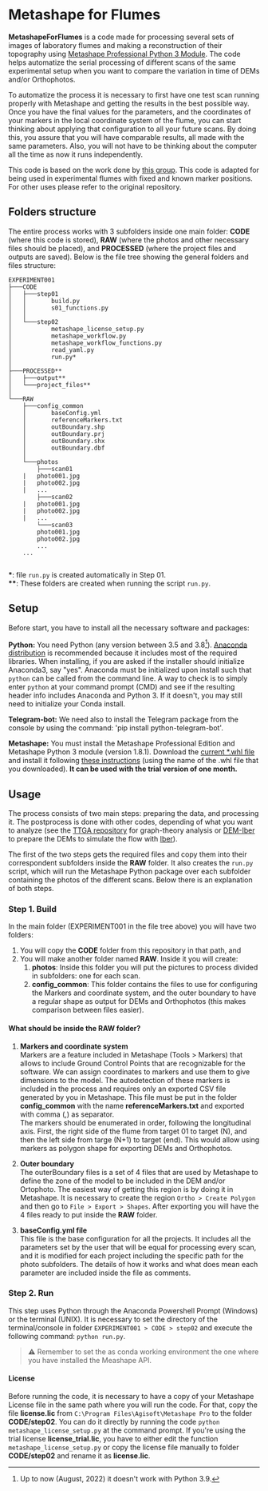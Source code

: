# Metashape for Flumes

**MetashapeForFlumes** is a code made for processing several sets of images of laboratory flumes and making a reconstruction of their topography using [Metashape Professional Python 3 Module](https://www.agisoft.com/features/professional-edition/). The code helps automatize the serial processing of different scans of the same experimental setup when you want to compare the variation in time of DEMs and/or Orthophotos.

To automatize the process it is necessary to first have one test scan running properly with Metashape and getting the results in the best possible way. Once you have the final values for the parameters, and the coordinates of your markers in the local coordinate system of the flume, you can start thinking about applying that configuration to all your future scans. By doing this, you assure that you will have comparable results, all made with the same parameters. Also, you will not have to be thinking about the computer all the time as now it runs independently.

This code is based on the work done by [this group](https://github.com/ucdavis/metashape). This code is adapted for being used in experimental flumes with fixed and known marker positions. For other uses please refer to the original repository.

## Folders structure 

The entire process works with 3 subfolders inside one main folder: **CODE** (where this code is stored), **RAW** (where the photos and other necessary files should be placed), and **PROCESSED** (where the project files and outputs are saved). Below is the file tree showing the general folders and files structure:

```
EXPERIMENT001
├───CODE
│   ├───step01
│   │       build.py
│   │       s01_functions.py
│   │
│   └───step02
│           metashape_license_setup.py
│           metashape_workflow.py
│           metashape_workflow_functions.py
│           read_yaml.py
│           run.py*
│
├───PROCESSED**
│   ├───output**
│   └───project_files**
│
└───RAW
    ├───config_common
    │       baseConfig.yml
    │       referenceMarkers.txt
    │       outBoundary.shp
    │	    outBoundary.prj
    │       outBoundary.shx
    │       outBoundary.dbf
    │
    └───photos
        ├───scan01
	|	photo001.jpg
	|	photo002.jpg
	|	...
        ├───scan02
	|	photo001.jpg
	|	photo002.jpg
	|	...
        └───scan03
		photo001.jpg
		photo002.jpg
		...
	...
        
```

**\***: file `run.py` is created automatically in Step 01.  
**\*\***: These folders are created when running the script `run.py`.

## Setup

Before start, you have to install all the necessary software and packages:   

**Python:** You need Python (any version between 3.5 and 3.8[^1]). [Anaconda distribution](https://www.anaconda.com/distribution/) is recommended because it includes most of the required libraries. When installing, if you are asked if the installer should initialize Anaconda3, say "yes". Anaconda must be initialized upon install such that `python` can be called from the command line. A way to check is to simply enter `python` at your command prompt (CMD) and see if the resulting header info includes Anaconda and Python 3. If it doesn't, you may still need to initialize your Conda install. 

**Telegram-bot:** We need also to install the Telegram package from the console by using the command: 'pip install python-telegram-bot'.

**Metashape:** You must install the Metashape Professional Edition and Metashape Python 3 module (version 1.8.1). Download the [current \*.whl file](https://www.agisoft.com/downloads/installer/) and install it following [these instructions](https://agisoft.freshdesk.com/support/solutions/articles/31000148930-how-to-install-metashape-stand-alone-python-module) (using the name of the .whl file that you downloaded). **It can be used with the trial version of one month.**

## Usage  
The process consists of two main steps: preparing the data, and processing it. The postprocess is done with other codes, depending of what you want to analyze (see the [TTGA repository](https://github.com/cgotelli/DEM-ttga) for graph-theory analysis or [DEM-Iber](https://github.com/cgotelli/DEM-Iber/) to prepare the DEMs to simulate the flow with [Iber](https://iberaula.es/)). 

The first of the two steps gets the required files and copy them into their correspondent subfolders inside the **RAW** folder. It also creates the `run.py` script, which will run the Metashape Python package over each subfolder containing the photos of the different scans. Below there is an explanation of both steps.

### Step 1. Build  
In the main folder (EXPERIMENT001 in the file tree above) you will have two folders:  
1. You will copy the **CODE** folder from this repository in that path, and
2. You will make another folder named **RAW**. Inside it you will create:
	1. **photos**: Inside this folder you will put the pictures to process divided in subfolders: one for each scan.
	2. **config_common**: This folder contains the files to use for configuring the Markers and coordinate system, and the outer boundary to have a regular shape as output for DEMs and Orthophotos (this makes comparison between files easier).

#### What should be inside the **RAW** folder?

1. **Markers and coordinate system**  
Markers are a feature included in Metashape (Tools > Markers) that allows to include Ground Control Points that are recognizable for the software. We can assign coordinates to markers and use them to give dimensions to the model. The autodetection of these markers is included in the process and requires only an exported CSV file generated by you in Metashape. This file must be put in the folder **config_common** with the name **referenceMarkers.txt** and exported with comma (,) as separator.  
The markers should be enumerated in order, following the longitudinal axis. First, the right side of the flume from target 01 to target (N), and then the left side from targe (N+1) to target (end). This would allow using markers as polygon shape for exporting DEMs and Orthophotos.

2. **Outer boundary**  
The outerBoundary files is a set of 4 files that are used by Metashape to define the zone of the model to be included in the DEM and/or Ortophoto. The easiest way of getting this region is by doing it in Metashape. It is necessary to create the region `Ortho > Create Polygon` and then go to `File > Export > Shapes`. After exporting you will have the 4 files ready to put inside the **RAW** folder.

3. **baseConfig.yml file**  
This file is the base configuration for all the projects. It includes all the parameters set by the user that will be equal for processing every scan, and it is modified for each project including the specific path for the photo subfolders. The details of how it works and what does mean each parameter are included inside the file as comments. 


### Step 2. Run

This step uses Python through the Anaconda Powershell Prompt (Windows) or the terminal (UNIX). It is necessary to set the directory of the terminal/console in folder `EXPERIMENT001 > CODE > step02` and execute the following command: `python run.py`. 
> :warning: Remember to set the as conda working environment the one where you have installed the Meashape API.

#### License 

Before running the code, it is necessary to have a copy of your Metashape License file in the same path where you will run the code. For that, copy the file **license.lic** from `C:\Program Files\Agisoft\Metashape Pro` to the folder **CODE/step02**. You can do it directly by running the code `python metashape_license_setup.py` at the command prompt. If you're using the trial license **license_trial.lic**, you have to either edit the function ```metashape_license_setup.py``` or copy the license file manually to folder **CODE/step02** and rename it as **license.lic**.



[^1]: Up to now (August, 2022) it doesn't work with Python 3.9. 
